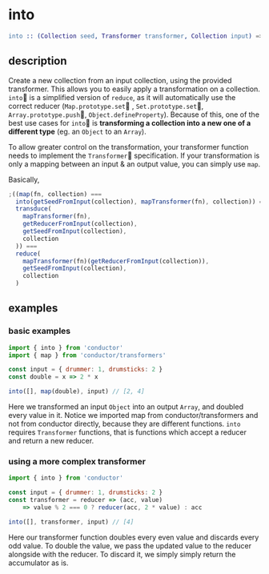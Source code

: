 # into

```erlang
into :: (Collection seed, Transformer transformer, Collection input) => Collection output
```

## description

Create a new collection from an input collection, using the provided transformer. This allows you to easily apply a transformation on a collection. `into` is a simplified version of `reduce`, as it will automatically use the correct reducer \(`Map.prototype.set` , `Set.prototype.set`, `Array.prototype.push`, `Object.defineProperty`\). Because of this, one of the best use cases for `into` is **transforming a collection into a new one of a different type** \(eg. an `Object` to an `Array`\).

To allow greater control on the transformation, your transformer function needs to implement the `Transformer` specification. If your transformation is only a mapping between an input & an output value, you can simply use `map`.

Basically,

```javascript
;((map(fn, collection) ===
  into(getSeedFromInput(collection), mapTransformer(fn), collection)) ===
  transduce(
    mapTransformer(fn),
    getReducerFromInput(collection),
    getSeedFromInput(collection),
    collection
  )) ===
  reduce(
    mapTransformer(fn)(getReducerFromInput(collection)),
    getSeedFromInput(collection),
    collection
  )
```

## examples

### basic examples

```javascript
import { into } from 'conductor'
import { map } from 'conductor/transformers'

const input = { drummer: 1, drumsticks: 2 }
const double = x => 2 * x

into([], map(double), input) // [2, 4]
```

Here we transformed an input `Object` into an output `Array`, and doubled every value in it. Notice we imported map from conductor/transformers and not from conductor directly, because they are different functions. `into` requires `Transformer` functions, that is functions which accept a reducer and return a new reducer.

### using a more complex transformer

```javascript
import { into } from 'conductor'

const input = { drummer: 1, drumsticks: 2 }
const transformer = reducer => (acc, value)
    => value % 2 === 0 ? reducer(acc, 2 * value) : acc

into([], transformer, input) // [4]
```

Here our transformer function doubles every even value and discards every odd value. To double the value, we pass the updated value to the reducer alongside with the reducer. To discard it, we simply simply return the accumulator as is.

